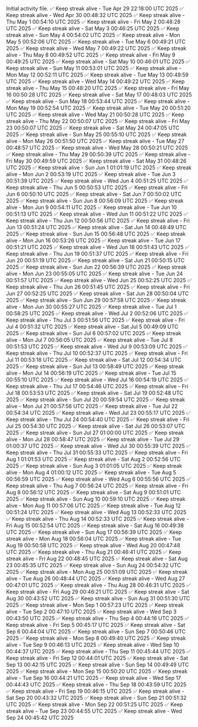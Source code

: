 Initial activity file.
✅ Keep streak alive - Tue Apr 29 22:18:00 UTC 2025
✅ Keep streak alive - Wed Apr 30 00:48:32 UTC 2025
✅ Keep streak alive - Thu May  1 00:54:10 UTC 2025
✅ Keep streak alive - Fri May  2 00:48:28 UTC 2025
✅ Keep streak alive - Sat May  3 00:46:25 UTC 2025
✅ Keep streak alive - Sun May  4 00:54:02 UTC 2025
✅ Keep streak alive - Mon May  5 00:52:06 UTC 2025
✅ Keep streak alive - Tue May  6 00:49:21 UTC 2025
✅ Keep streak alive - Wed May  7 00:49:22 UTC 2025
✅ Keep streak alive - Thu May  8 00:49:52 UTC 2025
✅ Keep streak alive - Fri May  9 00:49:25 UTC 2025
✅ Keep streak alive - Sat May 10 00:46:01 UTC 2025
✅ Keep streak alive - Sun May 11 00:53:01 UTC 2025
✅ Keep streak alive - Mon May 12 00:52:11 UTC 2025
✅ Keep streak alive - Tue May 13 00:49:59 UTC 2025
✅ Keep streak alive - Wed May 14 00:49:22 UTC 2025
✅ Keep streak alive - Thu May 15 00:48:20 UTC 2025
✅ Keep streak alive - Fri May 16 00:50:28 UTC 2025
✅ Keep streak alive - Sat May 17 00:48:03 UTC 2025
✅ Keep streak alive - Sun May 18 00:53:44 UTC 2025
✅ Keep streak alive - Mon May 19 00:52:54 UTC 2025
✅ Keep streak alive - Tue May 20 00:51:20 UTC 2025
✅ Keep streak alive - Wed May 21 00:50:28 UTC 2025
✅ Keep streak alive - Thu May 22 00:50:07 UTC 2025
✅ Keep streak alive - Fri May 23 00:50:07 UTC 2025
✅ Keep streak alive - Sat May 24 00:47:05 UTC 2025
✅ Keep streak alive - Sun May 25 00:55:10 UTC 2025
✅ Keep streak alive - Mon May 26 00:51:50 UTC 2025
✅ Keep streak alive - Tue May 27 00:48:57 UTC 2025
✅ Keep streak alive - Wed May 28 00:50:21 UTC 2025
✅ Keep streak alive - Thu May 29 00:50:39 UTC 2025
✅ Keep streak alive - Fri May 30 00:49:59 UTC 2025
✅ Keep streak alive - Sat May 31 00:48:26 UTC 2025
✅ Keep streak alive - Sun Jun  1 01:01:19 UTC 2025
✅ Keep streak alive - Mon Jun  2 00:53:19 UTC 2025
✅ Keep streak alive - Tue Jun  3 00:51:39 UTC 2025
✅ Keep streak alive - Wed Jun  4 00:51:25 UTC 2025
✅ Keep streak alive - Thu Jun  5 00:50:53 UTC 2025
✅ Keep streak alive - Fri Jun  6 00:50:10 UTC 2025
✅ Keep streak alive - Sat Jun  7 00:50:02 UTC 2025
✅ Keep streak alive - Sun Jun  8 00:56:09 UTC 2025
✅ Keep streak alive - Mon Jun  9 00:54:11 UTC 2025
✅ Keep streak alive - Tue Jun 10 00:51:13 UTC 2025
✅ Keep streak alive - Wed Jun 11 00:51:22 UTC 2025
✅ Keep streak alive - Thu Jun 12 00:50:56 UTC 2025
✅ Keep streak alive - Fri Jun 13 00:51:24 UTC 2025
✅ Keep streak alive - Sat Jun 14 00:48:49 UTC 2025
✅ Keep streak alive - Sun Jun 15 00:56:48 UTC 2025
✅ Keep streak alive - Mon Jun 16 00:53:26 UTC 2025
✅ Keep streak alive - Tue Jun 17 00:51:21 UTC 2025
✅ Keep streak alive - Wed Jun 18 00:51:43 UTC 2025
✅ Keep streak alive - Thu Jun 19 00:51:37 UTC 2025
✅ Keep streak alive - Fri Jun 20 00:51:19 UTC 2025
✅ Keep streak alive - Sat Jun 21 00:50:15 UTC 2025
✅ Keep streak alive - Sun Jun 22 00:56:39 UTC 2025
✅ Keep streak alive - Mon Jun 23 00:55:05 UTC 2025
✅ Keep streak alive - Tue Jun 24 00:51:57 UTC 2025
✅ Keep streak alive - Wed Jun 25 00:52:25 UTC 2025
✅ Keep streak alive - Thu Jun 26 00:51:45 UTC 2025
✅ Keep streak alive - Fri Jun 27 00:52:25 UTC 2025
✅ Keep streak alive - Sat Jun 28 00:50:04 UTC 2025
✅ Keep streak alive - Sun Jun 29 00:57:58 UTC 2025
✅ Keep streak alive - Mon Jun 30 00:55:27 UTC 2025
✅ Keep streak alive - Tue Jul  1 00:58:25 UTC 2025
✅ Keep streak alive - Wed Jul  2 00:52:06 UTC 2025
✅ Keep streak alive - Thu Jul  3 00:51:56 UTC 2025
✅ Keep streak alive - Fri Jul  4 00:51:32 UTC 2025
✅ Keep streak alive - Sat Jul  5 00:49:09 UTC 2025
✅ Keep streak alive - Sun Jul  6 00:57:02 UTC 2025
✅ Keep streak alive - Mon Jul  7 00:56:05 UTC 2025
✅ Keep streak alive - Tue Jul  8 00:51:53 UTC 2025
✅ Keep streak alive - Wed Jul  9 00:53:09 UTC 2025
✅ Keep streak alive - Thu Jul 10 00:52:37 UTC 2025
✅ Keep streak alive - Fri Jul 11 00:53:18 UTC 2025
✅ Keep streak alive - Sat Jul 12 00:54:34 UTC 2025
✅ Keep streak alive - Sun Jul 13 00:58:49 UTC 2025
✅ Keep streak alive - Mon Jul 14 00:56:19 UTC 2025
✅ Keep streak alive - Tue Jul 15 00:55:10 UTC 2025
✅ Keep streak alive - Wed Jul 16 00:54:19 UTC 2025
✅ Keep streak alive - Thu Jul 17 00:54:46 UTC 2025
✅ Keep streak alive - Fri Jul 18 00:53:53 UTC 2025
✅ Keep streak alive - Sat Jul 19 00:52:48 UTC 2025
✅ Keep streak alive - Sun Jul 20 00:59:54 UTC 2025
✅ Keep streak alive - Mon Jul 21 00:57:56 UTC 2025
✅ Keep streak alive - Tue Jul 22 00:54:34 UTC 2025
✅ Keep streak alive - Wed Jul 23 00:55:17 UTC 2025
✅ Keep streak alive - Thu Jul 24 00:54:40 UTC 2025
✅ Keep streak alive - Fri Jul 25 00:54:30 UTC 2025
✅ Keep streak alive - Sat Jul 26 00:53:07 UTC 2025
✅ Keep streak alive - Sun Jul 27 01:00:00 UTC 2025
✅ Keep streak alive - Mon Jul 28 00:58:47 UTC 2025
✅ Keep streak alive - Tue Jul 29 01:00:37 UTC 2025
✅ Keep streak alive - Wed Jul 30 00:55:39 UTC 2025
✅ Keep streak alive - Thu Jul 31 00:55:33 UTC 2025
✅ Keep streak alive - Fri Aug  1 01:01:53 UTC 2025
✅ Keep streak alive - Sat Aug  2 00:52:56 UTC 2025
✅ Keep streak alive - Sun Aug  3 01:01:05 UTC 2025
✅ Keep streak alive - Mon Aug  4 01:00:12 UTC 2025
✅ Keep streak alive - Tue Aug  5 00:56:59 UTC 2025
✅ Keep streak alive - Wed Aug  6 00:55:56 UTC 2025
✅ Keep streak alive - Thu Aug  7 00:56:24 UTC 2025
✅ Keep streak alive - Fri Aug  8 00:56:12 UTC 2025
✅ Keep streak alive - Sat Aug  9 00:51:01 UTC 2025
✅ Keep streak alive - Sun Aug 10 00:59:10 UTC 2025
✅ Keep streak alive - Mon Aug 11 00:57:06 UTC 2025
✅ Keep streak alive - Tue Aug 12 00:51:24 UTC 2025
✅ Keep streak alive - Wed Aug 13 00:52:33 UTC 2025
✅ Keep streak alive - Thu Aug 14 00:52:33 UTC 2025
✅ Keep streak alive - Fri Aug 15 00:52:54 UTC 2025
✅ Keep streak alive - Sat Aug 16 00:49:38 UTC 2025
✅ Keep streak alive - Sun Aug 17 00:56:39 UTC 2025
✅ Keep streak alive - Mon Aug 18 00:56:04 UTC 2025
✅ Keep streak alive - Tue Aug 19 00:50:58 UTC 2025
✅ Keep streak alive - Wed Aug 20 00:47:48 UTC 2025
✅ Keep streak alive - Thu Aug 21 00:46:41 UTC 2025
✅ Keep streak alive - Fri Aug 22 00:48:45 UTC 2025
✅ Keep streak alive - Sat Aug 23 00:45:35 UTC 2025
✅ Keep streak alive - Sun Aug 24 00:54:32 UTC 2025
✅ Keep streak alive - Mon Aug 25 00:51:09 UTC 2025
✅ Keep streak alive - Tue Aug 26 00:48:44 UTC 2025
✅ Keep streak alive - Wed Aug 27 00:47:01 UTC 2025
✅ Keep streak alive - Thu Aug 28 00:46:31 UTC 2025
✅ Keep streak alive - Fri Aug 29 00:46:21 UTC 2025
✅ Keep streak alive - Sat Aug 30 00:43:52 UTC 2025
✅ Keep streak alive - Sun Aug 31 00:51:30 UTC 2025
✅ Keep streak alive - Mon Sep  1 00:57:23 UTC 2025
✅ Keep streak alive - Tue Sep  2 00:47:10 UTC 2025
✅ Keep streak alive - Wed Sep  3 00:43:50 UTC 2025
✅ Keep streak alive - Thu Sep  4 00:44:16 UTC 2025
✅ Keep streak alive - Fri Sep  5 00:45:17 UTC 2025
✅ Keep streak alive - Sat Sep  6 00:44:04 UTC 2025
✅ Keep streak alive - Sun Sep  7 00:50:46 UTC 2025
✅ Keep streak alive - Mon Sep  8 00:49:40 UTC 2025
✅ Keep streak alive - Tue Sep  9 00:46:13 UTC 2025
✅ Keep streak alive - Wed Sep 10 00:44:37 UTC 2025
✅ Keep streak alive - Thu Sep 11 00:45:44 UTC 2025
✅ Keep streak alive - Fri Sep 12 00:44:01 UTC 2025
✅ Keep streak alive - Sat Sep 13 00:42:15 UTC 2025
✅ Keep streak alive - Sun Sep 14 00:49:49 UTC 2025
✅ Keep streak alive - Mon Sep 15 00:50:20 UTC 2025
✅ Keep streak alive - Tue Sep 16 00:44:21 UTC 2025
✅ Keep streak alive - Wed Sep 17 00:44:43 UTC 2025
✅ Keep streak alive - Thu Sep 18 00:43:59 UTC 2025
✅ Keep streak alive - Fri Sep 19 00:46:15 UTC 2025
✅ Keep streak alive - Sat Sep 20 00:43:32 UTC 2025
✅ Keep streak alive - Sun Sep 21 00:51:32 UTC 2025
✅ Keep streak alive - Mon Sep 22 00:51:25 UTC 2025
✅ Keep streak alive - Tue Sep 23 00:44:55 UTC 2025
✅ Keep streak alive - Wed Sep 24 00:45:42 UTC 2025
